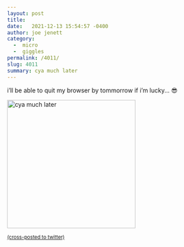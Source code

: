 ```yaml
---
layout: post
title:  
date:   2021-12-13 15:54:57 -0400
author: joe jenett
category:
  -  micro
  -  giggles
permalink: /4011/
slug: 4011
summary: cya much later
---
```

<p>i’ll be able to quit my browser by tommorrow if i’m lucky... 😎</p>
<p><img src="https://simply.joejenett.com/images/cyamuchlater.png" alt="cya much later" width="300" /></p>
<a href="https://brid.gy/publish/twitter"><small>(cross-posted to twitter)</small></a>
<data class="p-bridgy-omit-link" value="false"></data>